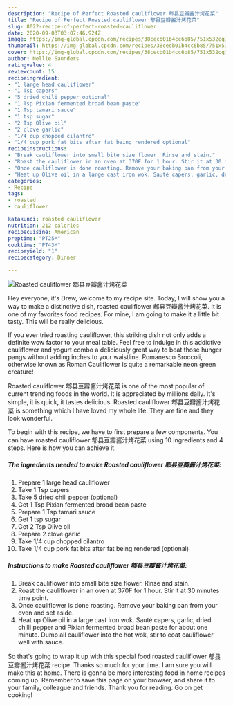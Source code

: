 ```yaml
---
description: "Recipe of Perfect Roasted cauliflower 郫县豆瓣酱汁烤花菜"
title: "Recipe of Perfect Roasted cauliflower 郫县豆瓣酱汁烤花菜"
slug: 8022-recipe-of-perfect-roasted-cauliflower
date: 2020-09-03T03:07:46.924Z
image: https://img-global.cpcdn.com/recipes/38cecb01b4cc6b85/751x532cq70/roasted-cauliflower-郫县豆瓣酱汁烤花菜-recipe-main-photo.jpg
thumbnail: https://img-global.cpcdn.com/recipes/38cecb01b4cc6b85/751x532cq70/roasted-cauliflower-郫县豆瓣酱汁烤花菜-recipe-main-photo.jpg
cover: https://img-global.cpcdn.com/recipes/38cecb01b4cc6b85/751x532cq70/roasted-cauliflower-郫县豆瓣酱汁烤花菜-recipe-main-photo.jpg
author: Nellie Saunders
ratingvalue: 4
reviewcount: 15
recipeingredient:
- "1 large head cauliflower"
- "1 Tsp capers"
- "5 dried chili pepper optional"
- "1 Tsp Pixian fermented broad bean paste"
- "1 Tsp tamari sauce"
- "1 tsp sugar"
- "2 Tsp Olive oil"
- "2 clove garlic"
- "1/4 cup chopped cilantro"
- "1/4 cup pork fat bits after fat being rendered optional"
recipeinstructions:
- "Break cauliflower into small bite size flower. Rinse and stain."
- "Roast the cauliflower in an oven at 370F for 1 hour. Stir it at 30 minutes time point."
- "Once cauliflower is done roasting. Remove your baking pan from your oven and set aside."
- "Heat up Olive oil in a large cast iron wok. Sauté capers, garlic, dried chilli pepper and Pixian fermented broad bean paste for about one minute. Dump all cauliflower into the hot wok, stir to coat cauliflower well with sauce."
categories:
- Recipe
tags:
- roasted
- cauliflower

katakunci: roasted cauliflower 
nutrition: 212 calories
recipecuisine: American
preptime: "PT25M"
cooktime: "PT43M"
recipeyield: "1"
recipecategory: Dinner

---
```



![Roasted cauliflower 郫县豆瓣酱汁烤花菜](https://img-global.cpcdn.com/recipes/38cecb01b4cc6b85/751x532cq70/roasted-cauliflower-郫县豆瓣酱汁烤花菜-recipe-main-photo.jpg)

Hey everyone, it's Drew, welcome to my recipe site. Today, I will show you a way to make a distinctive dish, roasted cauliflower 郫县豆瓣酱汁烤花菜. It is one of my favorites food recipes. For mine, I am going to make it a little bit tasty. This will be really delicious.

If you ever tried roasting cauliflower, this striking dish not only adds a definite wow factor to your meal table. Feel free to indulge in this addictive cauliflower and yogurt combo a deliciously great way to beat those hunger pangs without adding inches to your waistline. Romanesco Broccoli, otherwise known as Roman Cauliflower is quite a remarkable neon green creature!

Roasted cauliflower 郫县豆瓣酱汁烤花菜 is one of the most popular of current trending foods in the world. It is appreciated by millions daily. It's simple, it is quick, it tastes delicious. Roasted cauliflower 郫县豆瓣酱汁烤花菜 is something which I have loved my whole life. They are fine and they look wonderful.


To begin with this recipe, we have to first prepare a few components. You can have roasted cauliflower 郫县豆瓣酱汁烤花菜 using 10 ingredients and 4 steps. Here is how you can achieve it.

<!--inarticleads1-->

##### The ingredients needed to make Roasted cauliflower 郫县豆瓣酱汁烤花菜:

1. Prepare 1 large head cauliflower
1. Take 1 Tsp capers
1. Take 5 dried chili pepper (optional)
1. Get 1 Tsp Pixian fermented broad bean paste
1. Prepare 1 Tsp tamari sauce
1. Get 1 tsp sugar
1. Get 2 Tsp Olive oil
1. Prepare 2 clove garlic
1. Take 1/4 cup chopped cilantro
1. Take 1/4 cup pork fat bits after fat being rendered (optional)




<!--inarticleads2-->

##### Instructions to make Roasted cauliflower 郫县豆瓣酱汁烤花菜:

1. Break cauliflower into small bite size flower. Rinse and stain.
1. Roast the cauliflower in an oven at 370F for 1 hour. Stir it at 30 minutes time point.
1. Once cauliflower is done roasting. Remove your baking pan from your oven and set aside.
1. Heat up Olive oil in a large cast iron wok. Sauté capers, garlic, dried chilli pepper and Pixian fermented broad bean paste for about one minute. Dump all cauliflower into the hot wok, stir to coat cauliflower well with sauce.




So that's going to wrap it up with this special food roasted cauliflower 郫县豆瓣酱汁烤花菜 recipe. Thanks so much for your time. I am sure you will make this at home. There is gonna be more interesting food in home recipes coming up. Remember to save this page on your browser, and share it to your family, colleague and friends. Thank you for reading. Go on get cooking!
